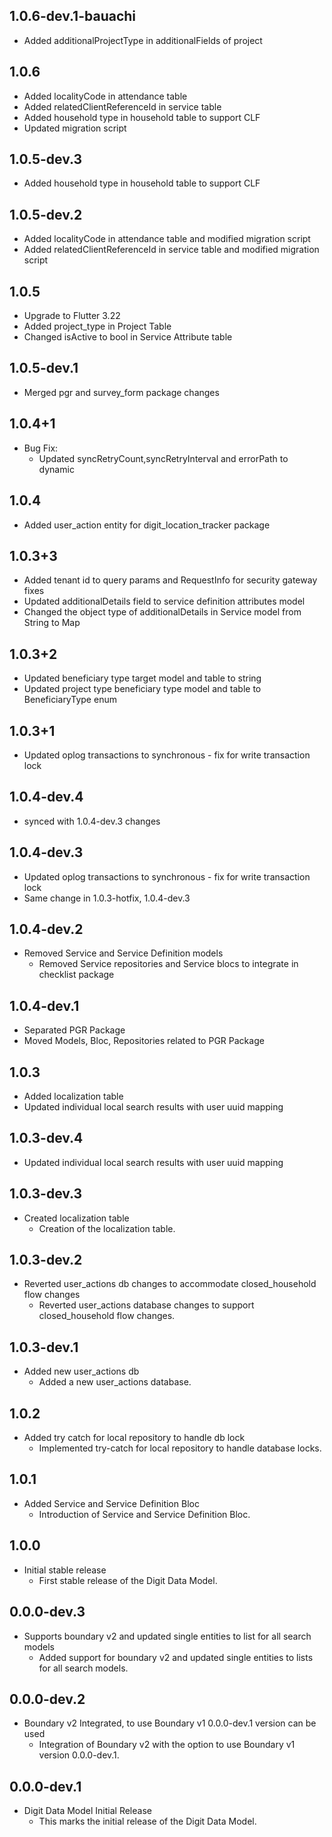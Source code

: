 ## 1.0.6-dev.1-bauachi

* Added additionalProjectType in additionalFields of project

## 1.0.6

* Added localityCode in attendance table
* Added relatedClientReferenceId in service table
* Added household type in household table to support CLF
* Updated migration script

## 1.0.5-dev.3

* Added household type in household table to support CLF

## 1.0.5-dev.2

* Added localityCode in attendance table and modified migration script
* Added relatedClientReferenceId in service table and modified migration script

## 1.0.5

* Upgrade to Flutter 3.22
* Added project_type in Project Table
* Changed isActive to bool in Service Attribute table

## 1.0.5-dev.1

* Merged pgr and survey_form package changes

## 1.0.4+1

* Bug Fix:
    * Updated syncRetryCount,syncRetryInterval and errorPath to dynamic

## 1.0.4

* Added user_action entity for digit_location_tracker package

## 1.0.3+3

* Added tenant id to query params and RequestInfo for security gateway fixes
* Updated additionalDetails field to service definition attributes model
* Changed the object type of additionalDetails in Service model from String to Map

## 1.0.3+2

* Updated beneficiary type target model and table to string
* Updated project type beneficiary type model and table to BeneficiaryType enum

## 1.0.3+1

* Updated oplog transactions to synchronous - fix for write transaction lock

## 1.0.4-dev.4

* synced with 1.0.4-dev.3 changes

## 1.0.4-dev.3

* Updated oplog transactions to synchronous - fix for write transaction lock
* Same change in 1.0.3-hotfix, 1.0.4-dev.3

## 1.0.4-dev.2

* Removed Service and Service Definition models
    - Removed Service repositories and Service blocs to integrate in checklist package

## 1.0.4-dev.1

* Separated PGR Package
* Moved Models, Bloc, Repositories related to PGR Package

## 1.0.3

* Added localization table
* Updated individual local search results with user uuid mapping

## 1.0.3-dev.4

* Updated individual local search results with user uuid mapping

## 1.0.3-dev.3

* Created localization table
    - Creation of the localization table.

## 1.0.3-dev.2

* Reverted user_actions db changes to accommodate closed_household flow changes
    - Reverted user_actions database changes to support closed_household flow changes.

## 1.0.3-dev.1

* Added new user_actions db
    - Added a new user_actions database.

## 1.0.2

* Added try catch for local repository to handle db lock
    - Implemented try-catch for local repository to handle database locks.

## 1.0.1

* Added Service and Service Definition Bloc
    - Introduction of Service and Service Definition Bloc.

## 1.0.0

* Initial stable release
    - First stable release of the Digit Data Model.

## 0.0.0-dev.3

* Supports boundary v2 and updated single entities to list for all search models
    - Added support for boundary v2 and updated single entities to lists for all search models.

## 0.0.0-dev.2

* Boundary v2 Integrated, to use Boundary v1 0.0.0-dev.1 version can be used
    - Integration of Boundary v2 with the option to use Boundary v1 version 0.0.0-dev.1.

## 0.0.0-dev.1

* Digit Data Model Initial Release
    - This marks the initial release of the Digit Data Model.